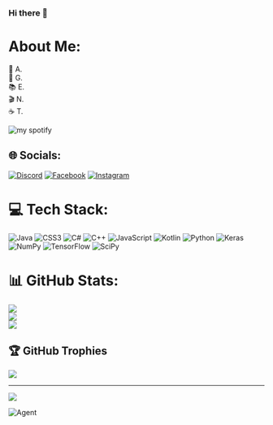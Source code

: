 ### Hi there 👋
# About Me:
📝 A.<br>
🌱 G.<br>
📚 E.<br>
🎬 N.<br>
☕️ T.
<!-- Proudly created with GPRM ( https://gprm.itsvg.in ) -->
![my spotify](https://spotify-recently-played-readme.vercel.app/api?user=21qksgrcjc66tc5bgd3sfdasa)

## 🌐 Socials:
[![Discord](https://img.shields.io/badge/Discord-%237289DA.svg?logo=discord&logoColor=white)](https://discordapp.com/users/387511928060116992) [![Facebook](https://img.shields.io/badge/Facebook-%231877F2.svg?logo=Facebook&logoColor=white)]() [![Instagram](https://img.shields.io/badge/Instagram-%23E4405F.svg?logo=Instagram&logoColor=white)]()

# 💻 Tech Stack:
![Java](https://img.shields.io/badge/java-%23ED8B00.svg?style=for-the-badge&logo=java&logoColor=white) ![CSS3](https://img.shields.io/badge/css3-%231572B6.svg?style=for-the-badge&logo=css3&logoColor=white) ![C#](https://img.shields.io/badge/c%23-%23239120.svg?style=for-the-badge&logo=c-sharp&logoColor=white) ![C++](https://img.shields.io/badge/c++-%2300599C.svg?style=for-the-badge&logo=c%2B%2B&logoColor=white) ![JavaScript](https://img.shields.io/badge/javascript-%23323330.svg?style=for-the-badge&logo=javascript&logoColor=%23F7DF1E) ![Kotlin](https://img.shields.io/badge/kotlin-%230095D5.svg?style=for-the-badge&logo=kotlin&logoColor=white) ![Python](https://img.shields.io/badge/python-3670A0?style=for-the-badge&logo=python&logoColor=ffdd54) ![Keras](https://img.shields.io/badge/Keras-%23D00000.svg?style=for-the-badge&logo=Keras&logoColor=white) ![NumPy](https://img.shields.io/badge/numpy-%23013243.svg?style=for-the-badge&logo=numpy&logoColor=white) ![TensorFlow](https://img.shields.io/badge/TensorFlow-%23FF6F00.svg?style=for-the-badge&logo=TensorFlow&logoColor=white) ![SciPy](https://img.shields.io/badge/SciPy-%230C55A5.svg?style=for-the-badge&logo=scipy&logoColor=%white)
# 📊 GitHub Stats:
![](https://github-readme-stats.vercel.app/api?username=LynchzDEV&theme=gruvbox&hide_border=true&include_all_commits=true&count_private=true)<br/>
![](https://github-readme-streak-stats.herokuapp.com/?user=LynchzDEV&theme=gruvbox&hide_border=true)<br/>
![](https://github-readme-stats.vercel.app/api/top-langs/?username=LynchzDEV&theme=gruvbox&hide_border=true&include_all_commits=true&count_private=true&layout=compact)

## 🏆 GitHub Trophies
![](https://github-profile-trophy.vercel.app/?username=LynchzDEV&theme=gruvbox&no-frame=true&no-bg=false&margin-w=4)

---
[![](https://visitcount.itsvg.in/api?id=LynchzDEV&icon=0&color=4)](https://visitcount.itsvg.in)


![Agent](https://i.pinimg.com/564x/2b/cd/36/2bcd36e2eea112a31abc0befa6b16589.jpg)

